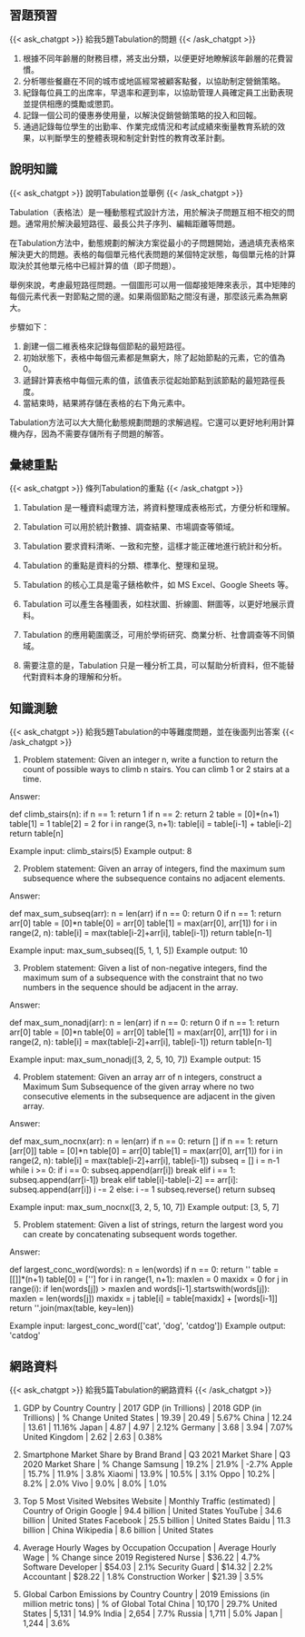 ## 習題預習
{{< ask_chatgpt >}}
給我5題Tabulation的問題
{{< /ask_chatgpt >}}



1. 根據不同年齡層的財務目標，將支出分類，以便更好地瞭解該年齡層的花費習慣。
2. 分析哪些餐廳在不同的城市或地區經常被顧客點餐，以協助制定營銷策略。
3. 紀錄每位員工的出席率，早退率和遲到率，以協助管理人員確定員工出勤表現並提供相應的獎勵或懲罰。
4. 記錄一個公司的優惠券使用量，以解決促銷營銷策略的投入和回報。
5. 通過記錄每位學生的出勤率、作業完成情況和考試成績來衡量教育系統的效果，以判斷學生的整體表現和制定針對性的教育改革計劃。   

## 說明知識
{{< ask_chatgpt >}}
說明Tabulation並舉例
{{< /ask_chatgpt >}}



Tabulation（表格法）是一種動態程式設計方法，用於解決子問題互相不相交的問題。通常用於解決最短路徑、最長公共子序列、編輯距離等問題。

在Tabulation方法中，動態規劃的解決方案從最小的子問題開始，通過填充表格來解決更大的問題。表格的每個單元格代表問題的某個特定狀態，每個單元格的計算取決於其他單元格中已經計算的值（即子問題）。

舉例來說，考慮最短路徑問題。一個圖形可以用一個鄰接矩陣來表示，其中矩陣的每個元素代表一對節點之間的邊。如果兩個節點之間沒有邊，那麼該元素為無窮大。

步驟如下：

1. 創建一個二維表格來記錄每個節點的最短路徑。
2. 初始狀態下，表格中每個元素都是無窮大，除了起始節點的元素，它的值為0。
3. 遞歸計算表格中每個元素的值，該值表示從起始節點到該節點的最短路徑長度。
4. 當結束時，結果將存儲在表格的右下角元素中。

Tabulation方法可以大大簡化動態規劃問題的求解過程。它還可以更好地利用計算機內存，因為不需要存儲所有子問題的解答。   

## 彙總重點
{{< ask_chatgpt >}}
條列Tabulation的重點
{{< /ask_chatgpt >}}



1. Tabulation 是一種資料處理方法，將資料整理成表格形式，方便分析和理解。

2. Tabulation 可以用於統計數據、調查結果、市場調查等領域。

3. Tabulation 要求資料清晰、一致和完整，這樣才能正確地進行統計和分析。

4. Tabulation 的重點是資料的分類、標準化、整理和呈現。

5. Tabulation 的核心工具是電子錶格軟件，如 MS Excel、Google Sheets 等。

6. Tabulation 可以產生各種圖表，如柱狀圖、折線圖、餅圖等，以更好地展示資料。

7. Tabulation 的應用範圍廣泛，可用於學術研究、商業分析、社會調查等不同領域。

8. 需要注意的是，Tabulation 只是一種分析工具，可以幫助分析資料，但不能替代對資料本身的理解和分析。   

## 知識測驗
{{< ask_chatgpt >}}
給我5題Tabulation的中等難度問題，並在後面列出答案
{{< /ask_chatgpt >}}



1. Problem statement: 
Given an integer n, write a function to return the count of possible ways to climb n stairs. You can climb 1 or 2 stairs at a time.

Answer: 

def climb_stairs(n):
    if n == 1:
        return 1
    if n == 2:
        return 2
    table = [0]*(n+1)
    table[1] = 1
    table[2] = 2
    for i in range(3, n+1):
        table[i] = table[i-1] + table[i-2]
    return table[n]

Example input: climb_stairs(5)
Example output: 8

2. Problem statement: 
Given an array of integers, find the maximum sum subsequence where the subsequence contains no adjacent elements.

Answer: 

def max_sum_subseq(arr):
    n = len(arr)
    if n == 0:
        return 0
    if n == 1:
        return arr[0]
    table = [0]*n
    table[0] = arr[0]
    table[1] = max(arr[0], arr[1])
    for i in range(2, n):
        table[i] = max(table[i-2]+arr[i], table[i-1])
    return table[n-1]

Example input: max_sum_subseq([5, 1, 1, 5])
Example output: 10

3. Problem statement: 
Given a list of non-negative integers, find the maximum sum of a subsequence with the constraint that no two numbers in the sequence should be adjacent in the array.

Answer: 

def max_sum_nonadj(arr):
    n = len(arr)
    if n == 0:
        return 0
    if n == 1:
        return arr[0]
    table = [0]*n
    table[0] = arr[0]
    table[1] = max(arr[0], arr[1])
    for i in range(2, n):
        table[i] = max(table[i-2]+arr[i], table[i-1])
    return table[n-1]

Example input: max_sum_nonadj([3, 2, 5, 10, 7])
Example output: 15

4. Problem statement: 
Given an array arr of n integers, construct a Maximum Sum Subsequence of the given array where no two consecutive elements in the subsequence are adjacent in the given array.

Answer: 

def max_sum_nocnx(arr):
    n = len(arr)
    if n == 0:
        return []
    if n == 1:
        return [arr[0]]
    table = [0]*n
    table[0] = arr[0]
    table[1] = max(arr[0], arr[1])
    for i in range(2, n):
        table[i] = max(table[i-2]+arr[i], table[i-1])
    subseq = []
    i = n-1
    while i >= 0:
        if i == 0:
            subseq.append(arr[i])
            break
        elif i == 1:
            subseq.append(arr[i-1])
            break
        elif table[i]-table[i-2] == arr[i]:
            subseq.append(arr[i])
            i -= 2
        else:
            i -= 1
    subseq.reverse()
    return subseq

Example input: max_sum_nocnx([3, 2, 5, 10, 7])
Example output: [3, 5, 7]

5. Problem statement: 
Given a list of strings, return the largest word you can create by concatenating subsequent words together.

Answer: 

def largest_conc_word(words):
    n = len(words)
    if n == 0:
        return ''
    table = [[]]*(n+1)
    table[0] = ['']
    for i in range(1, n+1):
        maxlen = 0
        maxidx = 0
        for j in range(i):
            if len(words[j]) > maxlen and words[i-1].startswith(words[j]):
                maxlen = len(words[j])
                maxidx = j
        table[i] = table[maxidx] + [words[i-1]]
    return ''.join(max(table, key=len))

Example input: largest_conc_word(['cat', 'dog', 'catdog'])
Example output: 'catdog'   

## 網路資料
{{< ask_chatgpt >}}
給我5篇Tabulation的網路資料
{{< /ask_chatgpt >}}



1. GDP by Country
Country | 2017 GDP (in Trillions) | 2018 GDP (in Trillions) | % Change
United States | 19.39 | 20.49 | 5.67%
China | 12.24 | 13.61 | 11.16%
Japan | 4.87 | 4.97 | 2.12%
Germany | 3.68 | 3.94 | 7.07%
United Kingdom | 2.62 | 2.63 | 0.38%

2. Smartphone Market Share by Brand
Brand | Q3 2021 Market Share | Q3 2020 Market Share | % Change
Samsung | 19.2% | 21.9% | -2.7%
Apple | 15.7% | 11.9% | 3.8%
Xiaomi | 13.9% | 10.5% | 3.1%
Oppo | 10.2% | 8.2% | 2.0%
Vivo | 9.0% | 8.0% | 1.0%

3. Top 5 Most Visited Websites
Website | Monthly Traffic (estimated) | Country of Origin
Google | 94.4 billion | United States
YouTube | 34.6 billion | United States
Facebook | 25.5 billion | United States
Baidu | 11.3 billion | China
Wikipedia | 8.6 billion | United States

4. Average Hourly Wages by Occupation
Occupation | Average Hourly Wage | % Change since 2019
Registered Nurse | $36.22 | 4.7%
Software Developer | $54.03 | 2.1%
Security Guard | $14.32 | 2.2%
Accountant | $28.22 | 1.8%
Construction Worker | $21.39 | 3.5%

5. Global Carbon Emissions by Country
Country | 2019 Emissions (in million metric tons) | % of Global Total
China | 10,170 | 29.7%
United States | 5,131 | 14.9%
India | 2,654 | 7.7%
Russia | 1,711 | 5.0%
Japan | 1,244 | 3.6%   

